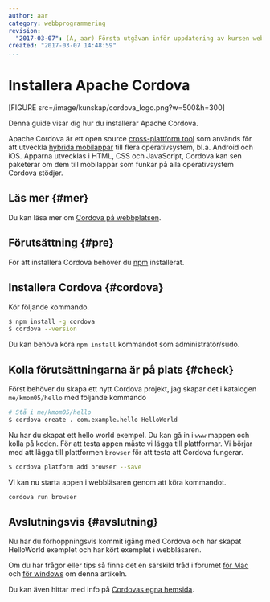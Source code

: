 ```yaml
---
author: aar
category: webbprogrammering
revision:
  "2017-03-07": (A, aar) Första utgåvan inför uppdatering av kursen webapp.
created: "2017-03-07 14:48:59"
...
```

Installera Apache Cordova
==================================

[FIGURE src=/image/kunskap/cordova_logo.png?w=500&h=300]

Denna guide visar dig hur du installerar Apache Cordova.

Apache Cordova är ett open source [cross-plattform tool](https://en.wikipedia.org/wiki/Cross-platform) som används för att utveckla [hybrida mobilappar](https://ymedialabs.com/hybrid-vs-native-mobile-apps-the-answer-is-clear/) till flera operativsystem, bl.a. Android och iOS.
Apparna utvecklas i HTML, CSS och JavaScript, Cordova kan sen paketerar om dem till mobilappar som funkar på alla operativsystem Cordova stödjer.

<!--more-->



Läs mer {#mer}
-------------------------------

Du kan läsa mer om [Cordova på webbplatsen](https://cordova.apache.org).



Förutsättning {#pre}
-------------------------------

För att installera Cordova behöver du [npm](kunskap/installera-node-och-npm) installerat.

<!-- Vi kommer använda Cordova för att skapa Android appar och därför behöver du ha [Android SDK och emulator](kunskap/installera-en-emulator-for-android) installerat. Det innefattar även att du har systemvariabeln `ANDROID_HOME` och underliggande mappar `tools` och `platform-tools` i din `PATH`.
Du behöver även [Java JDK version 7 eller senare](http://www.oracle.com/technetwork/java/javase/downloads/index.html). -->


Installera Cordova {#cordova}
--------------------------------------

Kör följande kommando.

```bash
$ npm install -g cordova
$ cordova --version
```

Du kan behöva köra `npm install` kommandot som administratör/sudo.



Kolla förutsättningarna är på plats {#check}
--------------------------------------
Först behöver du skapa ett nytt Cordova projekt, jag skapar det i katalogen `me/kmom05/hello` med följande kommando

```bash
# Stå i me/kmom05/hello
$ cordova create . com.example.hello HelloWorld
```

Nu har du skapat ett hello world exempel. Du kan gå in i `www` mappen och kolla på koden. För att testa appen måste vi lägga till plattformar. Vi börjar med att lägga till plattformen `browser` för att testa att Cordova fungerar.

```bash
$ cordova platform add browser --save
```

Vi kan nu starta appen i webbläsaren genom att köra kommandot.

```bash
cordova run browser
```



Avslutningsvis {#avslutning}
--------------------------------------
Nu har du förhoppningsvis kommit igång med Cordova och har skapat HelloWorld exemplet och har kört exemplet i webbläsaren.

Om du har frågor eller tips så finns det en särskild tråd i forumet [för Mac](t/4903) och [för windows](t/4899) om denna artikeln.

Du kan även hittar med info på [Cordovas egna hemsida](https://cordova.apache.org/docs/en/latest/guide/cli/index.html).
